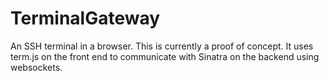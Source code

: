 TerminalGateway
===============

An SSH terminal in a browser. This is currently a proof of concept. It uses term.js on the front end to communicate with Sinatra on the backend using websockets.
